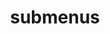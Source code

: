 ---
layout: page
title: submenus
nav: true
dropdown: true
nav_order: 3
children: 
    - title: awards
      permalink: /awards/
    - title: divider
    - title: teaching
      permalink: /teaching/	
    - title: divider
    - title: service
      permalink: /service/
    # - title: divider
    # - title: resume
    #   permalink: /resume/
---